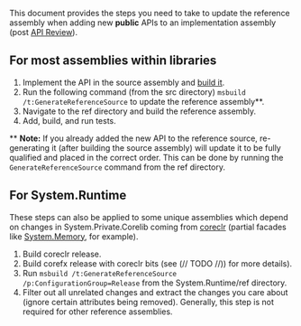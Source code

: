 This document provides the steps you need to take to update the reference assembly when adding new **public** APIs to an implementation assembly (post [API Review](adding-api-guidelines.md)).

## For most assemblies within libraries

1. Implement the API in the source assembly and [build it](../workflow/building/libraries/README.md#building-individual-libraries).
2. Run the following command (from the src directory) `msbuild /t:GenerateReferenceSource` to update the reference assembly**.
3. Navigate to the ref directory and build the reference assembly.
4. Add, build, and run tests.

** **Note:** If you already added the new API to the reference source, re-generating it (after building the source assembly) will update it to be fully qualified  and placed in the correct order. This can be done by running the `GenerateReferenceSource` command from the ref directory.

## For System.Runtime

These steps can also be applied to some unique assemblies which depend on changes in System.Private.Corelib coming from [coreclr](https://github.com/dotnet/coreclr) (partial facades like [System.Memory](https://github.com/dotnet/corefx/blob/83711167ee74d2e87cf2d5ed3508c94044bb7edc/src/System.Memory/src/System.Memory.csproj#L6), for example).
1) Build coreclr release.
2) Build corefx release with coreclr bits (see (// TODO //)) for more details).
3) Run `msbuild /t:GenerateReferenceSource /p:ConfigurationGroup=Release` from the System.Runtime/ref directory.
4) Filter out all unrelated changes and extract the changes you care about (ignore certain attributes being removed). Generally, this step is not required for other reference assemblies.
